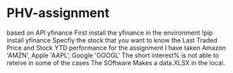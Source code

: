 # PHV-assignment
based on API yfinance 
First install the yfinance in the environment !pip install yfinance
Specfiy the stock that you want to know the Last Traded Price and Stock YTD performance for the assignment I have taken Amazon 'AMZN', Apple 'AAPL', Google 'GOOGL'
The short interest% is not able to reteive in some of the cases
The SOftware Makes a data.XLSX in the local.
